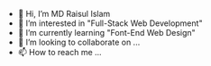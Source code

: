 - 👋 Hi, I’m MD Raisul Islam
- 👀 I’m interested in "Full-Stack Web Development"
- 🌱 I’m currently learning "Font-End Web Design"
- 💞️ I’m looking to collaborate on ...
- 📫 How to reach me ...

<!---
Raisul-19/Raisul-19 is a ✨ special ✨ repository because its `README.md` (this file) appears on your GitHub profile.
You can click the Preview link to take a look at your changes.
--->

